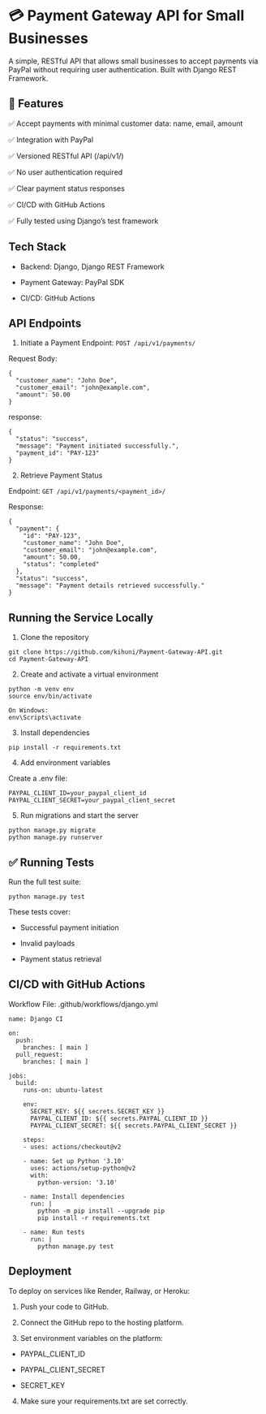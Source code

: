 # 💳 Payment Gateway API for Small Businesses

A simple, RESTful API that allows small businesses to accept payments via PayPal without requiring user authentication. Built with Django REST Framework.

## 🚀 Features

✅ Accept payments with minimal customer data: name, email, amount

✅ Integration with PayPal 

✅ Versioned RESTful API (/api/v1/)

✅ No user authentication required

✅ Clear payment status responses

✅ CI/CD with GitHub Actions

✅ Fully tested using Django’s test framework

## Tech Stack

- Backend: Django, Django REST Framework

- Payment Gateway: PayPal SDK 

- CI/CD: GitHub Actions

## API Endpoints

1. Initiate a Payment
Endpoint:
`POST /api/v1/payments/`

Request Body:

```
{
  "customer_name": "John Doe",
  "customer_email": "john@example.com",
  "amount": 50.00
}
```

response:

```
{
  "status": "success",
  "message": "Payment initiated successfully.",
  "payment_id": "PAY-123"
}

```

2. Retrieve Payment Status
   
Endpoint:
`GET /api/v1/payments/<payment_id>/`

Response:

```
{
  "payment": {
    "id": "PAY-123",
    "customer_name": "John Doe",
    "customer_email": "john@example.com",
    "amount": 50.00,
    "status": "completed"
  },
  "status": "success",
  "message": "Payment details retrieved successfully."
}

```

##  Running the Service Locally

1. Clone the repository

```
git clone https://github.com/kihuni/Payment-Gateway-API.git
cd Payment-Gateway-API
```
2. Create and activate a virtual environment
   
```
python -m venv env
source env/bin/activate  

On Windows:
env\Scripts\activate

```

3. Install dependencies

```
pip install -r requirements.txt

```

4. Add environment variables
   
Create a .env file:

```
PAYPAL_CLIENT_ID=your_paypal_client_id
PAYPAL_CLIENT_SECRET=your_paypal_client_secret

```
5. Run migrations and start the server

```
python manage.py migrate
python manage.py runserver

```

## ✅ Running Tests

Run the full test suite:
```
python manage.py test

```

These tests cover:

- Successful payment initiation

- Invalid payloads

- Payment status retrieval


##  CI/CD with GitHub Actions

Workflow File: .github/workflows/django.yml

```
name: Django CI

on:
  push:
    branches: [ main ]
  pull_request:
    branches: [ main ]

jobs:
  build:
    runs-on: ubuntu-latest

    env:
      SECRET_KEY: ${{ secrets.SECRET_KEY }}
      PAYPAL_CLIENT_ID: ${{ secrets.PAYPAL_CLIENT_ID }}
      PAYPAL_CLIENT_SECRET: ${{ secrets.PAYPAL_CLIENT_SECRET }}

    steps:
    - uses: actions/checkout@v2

    - name: Set up Python '3.10'
      uses: actions/setup-python@v2
      with:
        python-version: '3.10'

    - name: Install dependencies
      run: |
        python -m pip install --upgrade pip
        pip install -r requirements.txt

    - name: Run tests
      run: |
        python manage.py test

```

## Deployment

To deploy on services like Render, Railway, or Heroku:

1. Push your code to GitHub.

2. Connect the GitHub repo to the hosting platform.

3. Set environment variables on the platform:

- PAYPAL_CLIENT_ID

- PAYPAL_CLIENT_SECRET

- SECRET_KEY

4. Make sure your requirements.txt are set correctly.